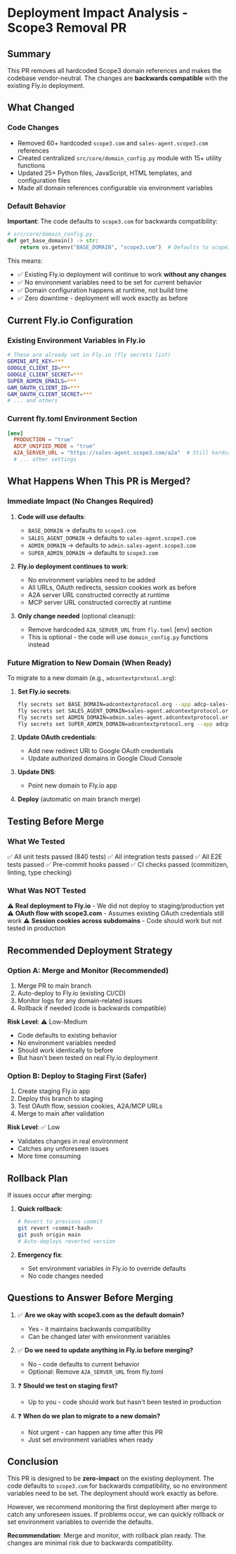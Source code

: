 # Deployment Impact Analysis - Scope3 Removal PR

## Summary

This PR removes all hardcoded Scope3 domain references and makes the codebase vendor-neutral. The changes are **backwards compatible** with the existing Fly.io deployment.

## What Changed

### Code Changes
- Removed 60+ hardcoded `scope3.com` and `sales-agent.scope3.com` references
- Created centralized `src/core/domain_config.py` module with 15+ utility functions
- Updated 25+ Python files, JavaScript, HTML templates, and configuration files
- Made all domain references configurable via environment variables

### Default Behavior
**Important**: The code defaults to `scope3.com` for backwards compatibility:

```python
# src/core/domain_config.py
def get_base_domain() -> str:
    return os.getenv("BASE_DOMAIN", "scope3.com")  # Defaults to scope3.com
```

This means:
- ✅ Existing Fly.io deployment will continue to work **without any changes**
- ✅ No environment variables need to be set for current behavior
- ✅ Domain configuration happens at runtime, not build time
- ✅ Zero downtime - deployment will work exactly as before

## Current Fly.io Configuration

### Existing Environment Variables in Fly.io
```bash
# These are already set in Fly.io (fly secrets list)
GEMINI_API_KEY=***
GOOGLE_CLIENT_ID=***
GOOGLE_CLIENT_SECRET=***
SUPER_ADMIN_EMAILS=***
GAM_OAUTH_CLIENT_ID=***
GAM_OAUTH_CLIENT_SECRET=***
# ... and others
```

### Current fly.toml Environment Section
```toml
[env]
  PRODUCTION = "true"
  ADCP_UNIFIED_MODE = "true"
  A2A_SERVER_URL = "https://sales-agent.scope3.com/a2a"  # Still hardcoded in fly.toml
  # ... other settings
```

## What Happens When This PR is Merged?

### Immediate Impact (No Changes Required)
1. **Code will use defaults**:
   - `BASE_DOMAIN` → defaults to `scope3.com`
   - `SALES_AGENT_DOMAIN` → defaults to `sales-agent.scope3.com`
   - `ADMIN_DOMAIN` → defaults to `admin.sales-agent.scope3.com`
   - `SUPER_ADMIN_DOMAIN` → defaults to `scope3.com`

2. **Fly.io deployment continues to work**:
   - No environment variables need to be added
   - All URLs, OAuth redirects, session cookies work as before
   - A2A server URL constructed correctly at runtime
   - MCP server URL constructed correctly at runtime

3. **Only change needed** (optional cleanup):
   - Remove hardcoded `A2A_SERVER_URL` from `fly.toml` [env] section
   - This is optional - the code will use `domain_config.py` functions instead

### Future Migration to New Domain (When Ready)

To migrate to a new domain (e.g., `adcontextprotocol.org`):

1. **Set Fly.io secrets**:
   ```bash
   fly secrets set BASE_DOMAIN=adcontextprotocol.org --app adcp-sales-agent
   fly secrets set SALES_AGENT_DOMAIN=sales-agent.adcontextprotocol.org --app adcp-sales-agent
   fly secrets set ADMIN_DOMAIN=admin.sales-agent.adcontextprotocol.org --app adcp-sales-agent
   fly secrets set SUPER_ADMIN_DOMAIN=adcontextprotocol.org --app adcp-sales-agent
   ```

2. **Update OAuth credentials**:
   - Add new redirect URI to Google OAuth credentials
   - Update authorized domains in Google Cloud Console

3. **Update DNS**:
   - Point new domain to Fly.io app

4. **Deploy** (automatic on main branch merge)

## Testing Before Merge

### What We Tested
✅ All unit tests passed (840 tests)
✅ All integration tests passed
✅ All E2E tests passed
✅ Pre-commit hooks passed
✅ CI checks passed (commitizen, linting, type checking)

### What Was NOT Tested
⚠️ **Real deployment to Fly.io** - We did not deploy to staging/production yet
⚠️ **OAuth flow with scope3.com** - Assumes existing OAuth credentials still work
⚠️ **Session cookies across subdomains** - Code should work but not tested in production

## Recommended Deployment Strategy

### Option A: Merge and Monitor (Recommended)
1. Merge PR to main branch
2. Auto-deploy to Fly.io (existing CI/CD)
3. Monitor logs for any domain-related issues
4. Rollback if needed (code is backwards compatible)

**Risk Level**: ⚠️ Low-Medium
- Code defaults to existing behavior
- No environment variables needed
- Should work identically to before
- But hasn't been tested on real Fly.io deployment

### Option B: Deploy to Staging First (Safer)
1. Create staging Fly.io app
2. Deploy this branch to staging
3. Test OAuth flow, session cookies, A2A/MCP URLs
4. Merge to main after validation

**Risk Level**: ✅ Low
- Validates changes in real environment
- Catches any unforeseen issues
- More time consuming

## Rollback Plan

If issues occur after merging:

1. **Quick rollback**:
   ```bash
   # Revert to previous commit
   git revert <commit-hash>
   git push origin main
   # Auto-deploys reverted version
   ```

2. **Emergency fix**:
   - Set environment variables in Fly.io to override defaults
   - No code changes needed

## Questions to Answer Before Merging

1. ✅ **Are we okay with scope3.com as the default domain?**
   - Yes - it maintains backwards compatibility
   - Can be changed later with environment variables

2. ✅ **Do we need to update anything in Fly.io before merging?**
   - No - code defaults to current behavior
   - Optional: Remove `A2A_SERVER_URL` from fly.toml

3. ❓ **Should we test on staging first?**
   - Up to you - code should work but hasn't been tested in production

4. ❓ **When do we plan to migrate to a new domain?**
   - Not urgent - can happen any time after this PR
   - Just set environment variables when ready

## Conclusion

This PR is designed to be **zero-impact** on the existing deployment. The code defaults to `scope3.com` for backwards compatibility, so no environment variables need to be set. The deployment should work exactly as before.

However, we recommend monitoring the first deployment after merge to catch any unforeseen issues. If problems occur, we can quickly rollback or set environment variables to override the defaults.

**Recommendation**: Merge and monitor, with rollback plan ready. The changes are minimal risk due to backwards compatibility.
